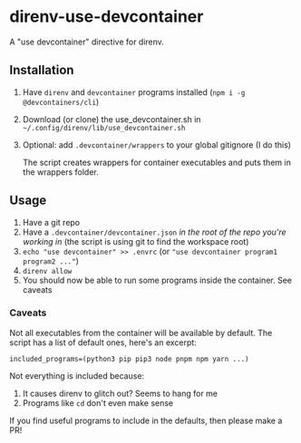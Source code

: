 # direnv-use-devcontainer

A "use devcontainer" directive for direnv.

## Installation

1. Have `direnv` and `devcontainer` programs installed (`npm i -g @devcontainers/cli`)
1. Download (or clone) the use_devcontainer.sh in `~/.config/direnv/lib/use_devcontainer.sh`
1. Optional: add `.devcontainer/wrappers` to your global gitignore (I do this)

   The script creates wrappers for container executables and puts them in the wrappers folder.

## Usage

1. Have a git repo
1. Have a `.devcontainer/devcontainer.json` *in the root of the repo you're working in* (the script is using git to find the workspace root)
1. `echo "use devcontainer" >> .envrc` (or `"use devcontainer program1 program2 ..."`)
1. `direnv allow`
1. You should now be able to run some programs inside the container. See caveats

### Caveats

Not all executables from the container will be available by default. The script has a list of default ones, here's an excerpt:

```
included_programs=(python3 pip pip3 node pnpm npm yarn ...)
```

Not everything is included because:

1. It causes direnv to glitch out? Seems to hang for me
1. Programs like `cd` don't even make sense

If you find useful programs to include in the defaults, then please make a PR!
